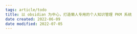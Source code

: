 ```yaml
---
tags: article/todo
title: 以 obsidian 为中心，打造懒人专用的个人知识管理 PKM 系统
date created: 2022-06-09
date modified: 2022-07-05
---
```

